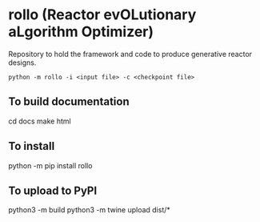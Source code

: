 # rollo (Reactor evOLutionary aLgorithm Optimizer)
Repository to hold the framework and code to produce generative reactor designs.

`python -m rollo -i <input file> -c <checkpoint file>`

## To build documentation 
cd docs 
make html

## To install 
python -m pip install rollo

## To upload to PyPI
python3 -m build
python3 -m twine upload dist/*
